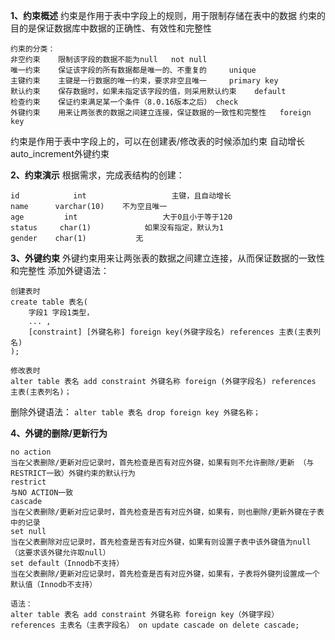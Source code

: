 **1、约束概述**
约束是作用于表中字段上的规则，用于限制存储在表中的数据
约束的目的是保证数据库中数据的正确性、有效性和完整性
```
约束的分类：
非空约束    限制该字段的数据不能为null   not null
唯一约束    保证该字段的所有数据都是唯一的、不重复的     unique
主键约束    主键是一行数据的唯一约束，要求非空且唯一     primary key
默认约束    保存数据时，如果未指定该字段的值，则采用默认约束    default
检查约束    保证约束满足某一个条件（8.0.16版本之后） check
外键约束    用来让两张表的数据之间建立连接，保证数据的一致性和完整性   foreign key
```
约束是作用于表中字段上的，可以在创建表/修改表的时候添加约束
自动增长 auto_increment外键约束

**2、约束演示**
根据需求，完成表结构的创建：
```
id            int                   主键，且自动增长
name      varchar(10)    不为空且唯一
age         int                   大于0且小于等于120
status     char(1)            如果没有指定，默认为1
gender    char(1)           无
```

**3、外键约束**
外键约束用来让两张表的数据之间建立连接，从而保证数据的一致性和完整性
添加外键语法：
```
创建表时
create table 表名(
    字段1 字段1类型，
    ... ,
    [constraint] [外键名称] foreign key(外键字段名) references 主表(主表列名)
);

修改表时
alter table 表名 add constraint 外键名称 foreign (外键字段名) references 主表(主表列名)；
```
删除外键语法：
`alter table 表名 drop foreign key 外键名称；`

**4、外键的删除/更新行为**
```
no action
当在父表删除/更新对应记录时，首先检查是否有对应外键，如果有则不允许删除/更新 （与RESTRICT一致）外键约束的默认行为
restrict
与NO ACTION一致
cascade
当在父表删除/更新对应记录时，首先检查是否有对应外键，如果有，则也删除/更新外键在子表中的记录
set null
当在父表删除对应记录时，首先检查是否有对应外键，如果有则设置子表中该外键值为null（这要求该外键允许取null）
set default（Innodb不支持）
当在父表删除/更新对应记录时，首先检查是否有对应外键，如果有，子表将外键列设置成一个默认值（Innodb不支持）
```
```
语法：
alter table 表名 add constraint 外键名称 foreign key（外键字段） references 主表名（主表字段名） on update cascade on delete cascade;
```